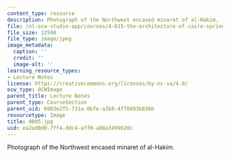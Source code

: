 ```yaml
---
content_type: resource
description: Photograph of the Northwest encased minaret of al-Hakim.
file: /ol-ocw-studio-app/courses/4-615-the-architecture-of-cairo-spring-2002/ea2ad0d07ff4ddc4aff0a88a3499620c_0005.jpg
file_size: 12598
file_type: image/jpeg
image_metadata:
  caption: ''
  credit: ''
  image-alt: ''
learning_resource_types:
- Lecture Notes
license: https://creativecommons.org/licenses/by-nc-sa/4.0/
ocw_type: OCWImage
parent_title: Lecture Notes
parent_type: CourseSection
parent_uid: 6903e2f5-731a-0bfe-a3b8-4ff0493b836b
resourcetype: Image
title: 0005.jpg
uid: ea2ad0d0-7ff4-ddc4-aff0-a88a3499620c
---
```

Photograph of the Northwest encased minaret of al-Hakim.
